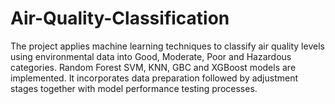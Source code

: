 # Air-Quality-Classification
The project applies machine learning techniques to classify air quality levels using environmental data into Good, Moderate, Poor and Hazardous categories. Random Forest SVM, KNN, GBC and XGBoost models are implemented. It incorporates data preparation followed by adjustment stages together with model performance testing processes. 
